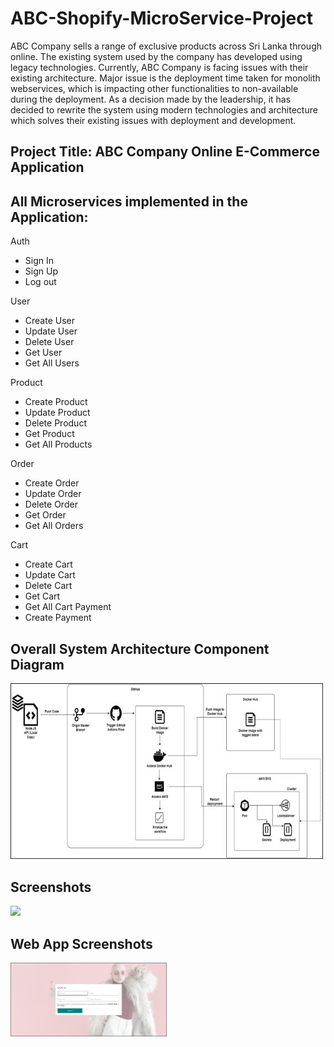# ABC-Shopify-MicroService-Project
ABC Company sells a range of exclusive products across Sri Lanka through online. The existing system used 
by the company has developed using legacy technologies. Currently, ABC Company is facing issues with 
their existing architecture. Major issue is the deployment time taken for monolith webservices, which is 
impacting other functionalities to non-available during the deployment. As a decision made by the 
leadership, it has decided to rewrite the system using modern technologies and architecture which solves 
their existing issues with deployment and development.



## Project Title: ABC Company Online E-Commerce Application

## All Microservices implemented in the Application: 


Auth 
- Sign In
- Sign Up 
- Log out 


User
- Create User
- Update User
- Delete User
- Get User
- Get All Users


Product 
- Create Product
- Update Product 
- Delete Product 
- Get Product 
- Get All Products


Order 
- Create Order
- Update Order 
- Delete Order 
- Get Order 
- Get All Orders 


Cart
- Create Cart
- Update Cart 
- Delete Cart 
- Get Cart 
- Get All Cart Payment 
- Create Payment


## Overall System Architecture Component Diagram


<img width="500" hight="400" alt=" " src="/resources/Picture6.jpg">



## Screenshots


<img width="250" hight="350" alt=" " src="/resources/0.png">


## Web App Screenshots


<img width="250" hight="350" alt=" " src="/resources/Picture21.png">

